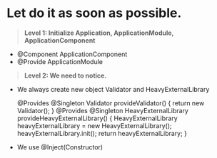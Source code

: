 # Let do it as soon as possible.
> **Level 1: Initialize Application, ApplicationModule, ApplicationComponent**
 - @Component ApplicationComponent
 - @Provide ApplicationModule
 
> **Level 2: We need to notice.**
 - We always create new object Validator and HeavyExternalLibrary
 
 
    @Provides 
         @Singleton
         Validator provideValidator() {
             return new Validator();
         }
         @Provides
         @Singleton
         HeavyExternalLibrary provideHeavyExternalLibrary() {
             HeavyExternalLibrary heavyExternalLibrary = new HeavyExternalLibrary();
             heavyExternalLibrary.init();
             return heavyExternalLibrary;
         }
         
 - We use @Inject(Constructor)
 
    